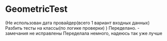 # GeometricTest


(Не использован дата провайдер(всего 1 вариант входных данных)
Разбить тесты на классы(по логике проверки) )
Переделано. - замечания не исправлены
Переделала немного, надеюсь так уже лучше
